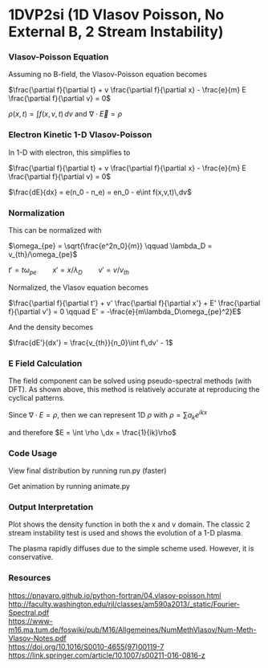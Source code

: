 # 1DVP2si (1D Vlasov Poisson, No External B, 2 Stream Instability)

### Vlasov-Poisson Equation

Assuming no B-field, the Vlasov-Poisson equation becomes

$\frac{\partial f}{\partial t} + v \frac{\partial f}{\partial x} - \frac{e}{m} E \frac{\partial f}{\partial v} = 0$

$\rho(x,t) = \int f(x,v,t)\,dv$ and $\nabla \cdot \vec{E} = \rho$

### Electron Kinetic 1-D Vlasov-Poisson

In 1-D with electron, this simplifies to

$\frac{\partial f}{\partial t} + v \frac{\partial f}{\partial x} - \frac{e}{m} E \frac{\partial f}{\partial v} = 0$

$\frac{dE}{dx} = e(n_0 - n_e) = en_0 - e\int f(x,v,t)\,dv$

### Normalization

This can be normalized with

$\omega_{pe} = \sqrt{\frac{e^2n_0}{m}} \qquad \lambda_D = v_{th}/\omega_{pe}$

$t' = t\omega_{pe} \qquad x'=x/\lambda_D \qquad v' = v/v_{th}$

Normalized, the Vlasov equation becomes

$\frac{\partial f}{\partial t'} + v' \frac{\partial f}{\partial x'} + E' \frac{\partial f}{\partial v'} = 0 \qquad E' = -\frac{e}{m\lambda_D\omega_{pe}^2}E$


And the density becomes

$\frac{dE'}{dx'} = \frac{v_{th}}{n_0}\int f\,dv' - 1$

### E Field Calculation

The field component can be solved using pseudo-spectral methods (with DFT). As shown above, this method is relatively accurate at reproducing the cyclical patterns.

Since $\nabla \cdot E =\rho$, then we can represent 1D $\rho$ with $\rho = \sum a_k e^{ikx}$

and therefore $E = \int \rho \,dx = \frac{1}{ik}\rho$

### Code Usage

View final distribution by running run.py (faster)

Get animation by running animate.py

### Output Interpretation

Plot shows the density function in both the x and v domain. The classic 2 stream instability test is used and shows the evolution of a 1-D plasma.

The plasma rapidly diffuses due to the simple scheme used. However, it is conservative.

### Resources
https://pnavaro.github.io/python-fortran/04.vlasov-poisson.html</br>
http://faculty.washington.edu/rjl/classes/am590a2013/_static/Fourier-Spectral.pdf</br>
https://www-m16.ma.tum.de/foswiki/pub/M16/Allgemeines/NumMethVlasov/Num-Meth-Vlasov-Notes.pdf</br>
https://doi.org/10.1016/S0010-4655(97)00119-7</br>
https://link.springer.com/article/10.1007/s00211-016-0816-z
